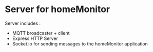 # Server for homeMonitor

Server includes :
* MQTT broadcaster + client
* Express HTTP Server
* Socket.io for sending messages to the homeMonitor application
